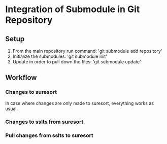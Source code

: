 # Integration of Submodule in Git Repository

## Setup
1. From the main repository run command: 'git submodule add repository'
2. Initialize the submodules: 'git submodule init'
3. Update in order to pull down the files: 'git submodule update'

## Workflow
### Changes to suresort
In case where changes are only made to suresort, everything works as usual.

### Changes to sslts from suresort


### Pull changes from sslts to suresort
